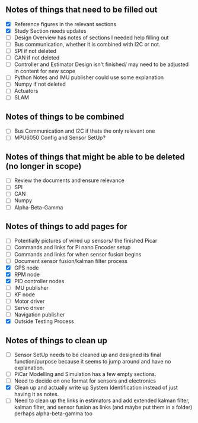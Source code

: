
## Notes of things that need to be filled out
- [x] Reference figures in the relevant sections
- [x] Study Section needs updates
- [ ] Design Overview has notes of sections I needed help filling out
- [ ] Bus communication, whether it is combined with I2C or not.
- [ ] SPI if not deleted
- [ ] CAN if not deleted
- [ ] Controller and Estimator Design isn't finished/ may need to be adjusted in content for new scope
- [ ] Python Notes and IMU publisher could use some explanation
- [ ] Numpy if not deleted
- [ ] Actuators
- [ ] SLAM

## Notes of things to be combined
- [ ] Bus Communication and I2C if thats the only relevant one
- [ ] MPU6050 Config and Sensor SetUp?

## Notes of things that might be able to be deleted (no longer in scope)
- [ ] Review the documents and ensure relevance
- [ ] SPI
- [ ] CAN
- [ ] Numpy
- [ ] Alpha-Beta-Gamma 

## Notes of things to add pages for
- [ ] Potentially pictures of wired up sensors/ the finished Picar
- [ ] Commands and links for Pi nano Encoder setup
- [ ] Commands and links for when sensor fusion begins
- [ ] Document sensor fusion/kalman filter process
- [x] GPS node
- [x] RPM node
- [x] PID controller nodes
- [ ] IMU publisher
- [ ] KF node
- [ ] Motor driver
- [ ] Servo driver
- [ ] Navigation publisher
- [x] Outside Testing Process

## Notes of things to clean up
- [ ] Sensor SetUp needs to be cleaned up and designed its final function/purpose because it seems to jump around and have no explanation.
- [ ] PiCar Modelling and Simulation has a few empty sections.
- [ ] Need to decide on one format for sensors and electronics
- [x] Clean up and actually write up System Identification instead of just having it as notes.
- [ ] Need to clean up the links in estimators and add extended kalman filter, kalman filter, and sensor fusion as links (and maybe put them in a folder) perhaps alpha-beta-gamma too
